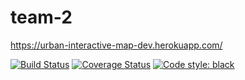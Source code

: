 # team-2

https://urban-interactive-map-dev.herokuapp.com/





[![Build Status](https://app.travis-ci.com/csci-499-fa22/team-2.svg?token=ZEBoK7VPs6GMNThmS7p9&branch=main)](https://app.travis-ci.com/csci-499-fa22/team-2)
[![Coverage Status](https://coveralls.io/repos/github/csci-499-fa22/team-2/badge.svg?branch=main&t=H57xYb)](https://coveralls.io/github/csci-499-fa22/team-2?branch=main)
[![Code style: black](https://img.shields.io/badge/code%20style-black-000000.svg)](https://github.com/psf/black)
